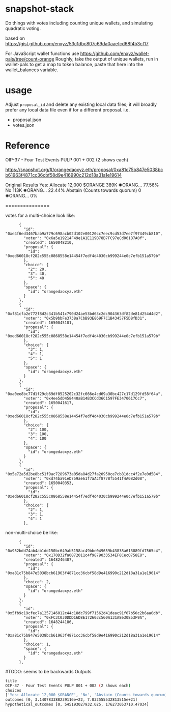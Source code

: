 # snapshot-stack

Do things with votes including counting unique wallets, and simulating quadratic voting.

based on https://gist.github.com/enxyz/53c1dbc807c69da0aaefcd68f4b3cf17

For JavaScript wallet functions use https://github.com/enxyz/wallet-pals/tree/count-orange
Roughly, take the output of unique wallets, run in wallet-pals to get a map to token balance, paste that here into the wallet_balances variable.


# usage

Adjust `proposal_id` and delete any existing local data files; it will broadly prefer any local data file even if for a different proposal. i.e.
- proposal.json
- votes.json


# Reference 

OIP-37 - Four Test Events PULP 001 + 002 (2 shows each)

https://snapshot.org/#/orangedaoxyz.eth/proposal/0xa81c75b847e5038bcb61963f4871cc36cbf58d9e416990c212d18a31a1e19614


Original Results
Yes: Allocate 12,000 $ORANGE
389K ✺ORANG...
77.56%
No
113K ✺ORANG...
22.44%
Abstain (Counts towards quorum)
0 ✺ORANG...
0%

===============

votes for a multi-choice look like:

```
      {
        "id": "0xe4f6ed3467bab9a779c698acb02d102e00120cc7eec9cd53d7ee7f97449cb810",
        "voter": "0x6a5e19214F49e1A1E119B78B7FC97eCd06187A0f",
        "created": 1650048210,
        "proposal": {
          "id": "0xed66018cf282c555c0868558e14454f7edf4d4030cb999244e0c7efb151a579b"
        },
        "choice": {
          "2": 20,
          "3": 40,
          "5": 40
        },
        "space": {
          "id": "orangedaoxyz.eth"
        }
      },
      {
        "id": "0xf81cfa2e772f8d2c341b541c790d24ae53bd63c2dc904363df82de81d254d4d2",
        "voter": "0x5b9bbFe3738a7CbB93E869F7C1B43457F5D8fD31",
        "created": 1650045181,
        "proposal": {
          "id": "0xed66018cf282c555c0868558e14454f7edf4d4030cb999244e0c7efb151a579b"
        },
        "choice": {
          "3": 1,
          "4": 1,
          "5": 1
        },
        "space": {
          "id": "orangedaoxyz.eth"
        }
      },
      {
        "id": "0xa0ee8bc77d1f29cb69df0525202c32fc666e4cd69a30bc427c17d129fd58f64a",
        "voter": "0x4ee5dD458440aB14B3CCd36C1597FE3470617Cc7",
        "created": 1650041617,
        "proposal": {
          "id": "0xed66018cf282c555c0868558e14454f7edf4d4030cb999244e0c7efb151a579b"
        },
        "choice": {
          "2": 100,
          "3": 100,
          "4": 100
        },
        "space": {
          "id": "orangedaoxyz.eth"
        }
      },
      {
        "id": "0x5e72a5d2be8bc51f9ac7289673a05da84d27fa20950ce7cb81dcc4f2e7e0d584",
        "voter": "0xd74ba91eD759ae61f7aAcf8778f5541f4A082d08",
        "created": 1650040353,
        "proposal": {
          "id": "0xed66018cf282c555c0868558e14454f7edf4d4030cb999244e0c7efb151a579b"
        },
        "choice": {
          "2": 1,
          "3": 1,
          "4": 1
        },
```


non-multi-choice be like:
```
      {
        "id": "0x952bdd74ab4ab1dd150bc649ab5158ac49bbe049659b43838a613889fd7565c4",
        "voter": "0x170D32fa0872011c4f9879033534EF8Cec0758E8",
        "created": 1648246407,
        "proposal": {
          "id": "0xa81c75b847e5038bcb61963f4871cc36cbf58d9e416990c212d18a31a1e19614"
        },
        "choice": 2,
        "space": {
          "id": "orangedaoxyz.eth"
        }
      },
      {
        "id": "0x5fb9c19cfec7a1257146012c44c18dc799f71562d41deac91f07b50c2b6aa0db",
        "voter": "0xFC3C030DDD16D8E172603c560A131A8e30853F9A",
        "created": 1648244186,
        "proposal": {
          "id": "0xa81c75b847e5038bcb61963f4871cc36cbf58d9e416990c212d18a31a1e19614"
        },
        "choice": 1,
        "space": {
          "id": "orangedaoxyz.eth"
        }
      },
```

#TODO: seems to be backwards
Outputs
```sh
title
OIP-37 - Four Test Events PULP 001 + 002 (2 shows each)
choices
['Yes: Allocate 12,000 $ORANGE', 'No', 'Abstain (Counts towards quorum)']
outcomes [0, 3.140783388239116e+22, 7.032555532813515e+21]
hypothetical_outcomes [0, 545193027932.025, 176273053710.47034]
```
